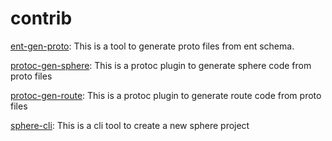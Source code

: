 # contrib

[ent-gen-proto](./ent-gen-proto/README.md): This is a tool to generate proto files from ent schema. 

[protoc-gen-sphere](./protoc-gen-sphere/README.md): This is a protoc plugin to generate sphere code from proto files

[protoc-gen-route](./protoc-gen-route/README.md): This is a protoc plugin to generate route code from proto files

[sphere-cli](./sphere-cli/README.md): This is a cli tool to create a new sphere project